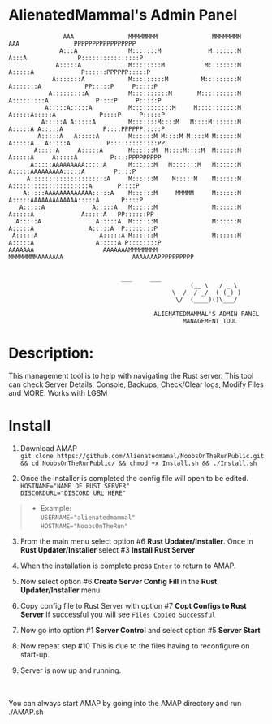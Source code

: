 # AlienatedMammal's Admin Panel 

```
               AAA               MMMMMMMM               MMMMMMMM               AAA               PPPPPPPPPPPPPPPPP
              A:::A              M:::::::M             M:::::::M              A:::A              P::::::::::::::::P
             A:::::A             M::::::::M           M::::::::M             A:::::A             P::::::PPPPPP:::::P
            A:::::::A            M:::::::::M         M:::::::::M            A:::::::A            PP:::::P     P:::::P
           A:::::::::A           M::::::::::M       M::::::::::M           A:::::::::A             P::::P     P:::::P
          A:::::A:::::A          M:::::::::::M     M:::::::::::M          A:::::A:::::A            P::::P     P:::::P
         A:::::A A:::::A         M:::::::M::::M   M::::M:::::::M         A:::::A A:::::A           P::::PPPPPP:::::P
        A:::::A   A:::::A        M::::::M M::::M M::::M M::::::M        A:::::A   A:::::A          P:::::::::::::PP
       A:::::A     A:::::A       M::::::M  M::::M::::M  M::::::M       A:::::A     A:::::A         P::::PPPPPPPPP
      A:::::AAAAAAAAA:::::A      M::::::M   M:::::::M   M::::::M      A:::::AAAAAAAAA:::::A        P::::P
     A:::::::::::::::::::::A     M::::::M    M:::::M    M::::::M     A:::::::::::::::::::::A       P::::P
    A:::::AAAAAAAAAAAAA:::::A    M::::::M     MMMMM     M::::::M    A:::::AAAAAAAAAAAAA:::::A      P::::P
   A:::::A             A:::::A   M::::::M               M::::::M   A:::::A             A:::::A   PP::::::PP
  A:::::A               A:::::A  M::::::M               M::::::M  A:::::A               A:::::A  P::::::::P
 A:::::A                 A:::::A M::::::M               M::::::M A:::::A                 A:::::A P::::::::P
AAAAAAA                   AAAAAAAMMMMMMMM               MMMMMMMMAAAAAAA                   AAAAAAAPPPPPPPPPP


					           ___     ___
                                                  (__ \   / _ \
                                             \  /  / _/  ( (_) )
                                              \/  (____)()\___/

                                        ALIENATEDMAMMAL'S ADMIN PANEL                                                 
                                                MANAGEMENT TOOL
```

# Description: 
This management tool is to help with navigating the Rust server. This tool can check Server Details, 
Console, Backups, Check/Clear logs, Modify Files and MORE. 
Works with LGSM


# Install 
1) Download AMAP<br>
```git clone https://github.com/Alienatedmamal/NoobsOnTheRunPublic.git && cd NoobsOnTheRunPublic/ && chmod +x Install.sh && ./Install.sh```

2) Once the installer is completed the config file will open to be edited.<br>
```HOSTNAME="NAME OF RUST SERVER"```     
```DISCORDURL="DISCORD URL HERE"```
>- Example:<br>
```USERNAME="alienatedmammal"```<br>
```HOSTNAME="NoobsOnTheRun"```<br>

3) From the main menu select option #6 **Rust Updater/Installer**. Once in **Rust Updater/Installer** select #3 **Install Rust Server**<br>

4) When the installation is complete press ```Enter``` to return to AMAP.<br>

5) Now select option #6 **Create Server Config Fill** in the **Rust Updater/Installer** menu<br>

6) Copy config file to Rust Server with option #7 **Copt Configs to Rust Server** If successful you will see ```Files Copied Successful```<br>

7) Now go into option #1 **Server Control** and select option #5 **Server Start**<br>

8) Now repeat step #10 This is due to the files having to reconfigure on start-up. <br>

9) Server is now up and running. <br>
<br>
<br>
You can always start AMAP by going into the AMAP directory and run
./AMAP.sh
   



